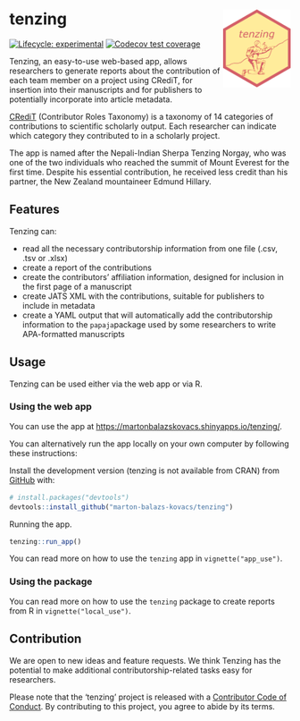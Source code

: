 
<!-- README.md is generated from README.Rmd. Please edit that file -->

# tenzing <a href='https://marton-balazs-kovacs.github.io/tenzing/'><img src='man/figures/logo.png' align="right" height="139" /></a>

<!-- badges: start -->

[![Lifecycle:
experimental](https://img.shields.io/badge/lifecycle-experimental-orange.svg)](https://www.tidyverse.org/lifecycle/#experimental)
[![Codecov test
coverage](https://codecov.io/gh/marton-balazs-kovacs/tenzing/branch/master/graph/badge.svg)](https://codecov.io/gh/marton-balazs-kovacs/tenzing?branch=master)
<!-- badges: end -->

Tenzing, an easy-to-use web-based app, allows researchers to generate
reports about the contribution of each team member on a project using
CRediT, for insertion into their manuscripts and for publishers to
potentially incorporate into article metadata.

[CRediT](https://www.casrai.org/credit.html) (Contributor Roles
Taxonomy) is a taxonomy of 14 categories of contributions to scientific
scholarly output. Each researcher can indicate which category they
contributed to in a scholarly project.

The app is named after the Nepali-Indian Sherpa Tenzing Norgay, who was
one of the two individuals who reached the summit of Mount Everest for
the first time. Despite his essential contribution, he received less
credit than his partner, the New Zealand mountaineer Edmund Hillary.

## Features

Tenzing can:

  - read all the necessary contributorship information from one file
    (.csv, .tsv or .xlsx)
  - create a report of the contributions
  - create the contributors’ affiliation information, designed for
    inclusion in the first page of a manuscript
  - create JATS XML with the contributions, suitable for publishers to
    include in metadata
  - create a YAML output that will automatically add the contributorship
    information to the `papaja`package used by some researchers to write
    APA-formatted manuscripts

## Usage

Tenzing can be used either via the web app or via R.

### Using the web app

You can use the app at
<https://martonbalazskovacs.shinyapps.io/tenzing/>.

You can alternatively run the app locally on your own computer by
following these instructions:

Install the development version (tenzing is not available from CRAN)
from [GitHub](https://github.com/) with:

``` r
# install.packages("devtools")
devtools::install_github("marton-balazs-kovacs/tenzing")
```

Running the app.

``` r
tenzing::run_app()
```

You can read more on how to use the `tenzing` app in
`vignette("app_use")`.

### Using the package

You can read more on how to use the `tenzing` package to create reports
from R in `vignette("local_use")`.

## Contribution

We are open to new ideas and feature requests. We think Tenzing has the
potential to make additional contributorship-related tasks easy for
researchers.

Please note that the ‘tenzing’ project is released with a [Contributor
Code of Conduct](CODE_OF_CONDUCT.md). By contributing to this project,
you agree to abide by its terms.
